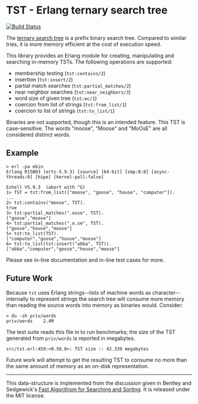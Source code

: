 # TST - Erlang ternary search tree

[![Build Status](https://travis-ci.org/blt/tst.png)](https://travis-ci.org/blt/tst)

The [ternary search tree](http://en.wikipedia.org/wiki/Ternary_search_tree) is a
prefix binary search tree. Compared to similar tries, it is more memory
efficient at the cost of execution speed.

This library provides an Erlang module for creating, manipulating and searching
in-memory TSTs. The following operations are supported:

  * membership testing (`tst:contains/2`)
  * insertion (`tst:insert/2`)
  * partial match searches (`tst:partial_matches/2`)
  * near neighbor searches (`tst:near_neighbors/3`)
  * word size of given tree (`tst:wc/1`)
  * coercion from list of strings (`tst:from_list/1`)
  * coercion to list of strings (`tst:to_list/1`)

Binaries are not supported, though this is an intended feature. This TST is
case-sensitive. The words "moose", "Moose" and "MoOsE" are all considered
distinct words.

## Example

```
> erl -pa ebin
Erlang R15B03 (erts-5.9.3) [source] [64-bit] [smp:8:8] [async-threads:0] [hipe] [kernel-poll:false]

Eshell V5.9.3  (abort with ^G)
1> TST = tst:from_list(["moose", "goose", "house", "computer"]).
...
2> tst:contains("moose", TST).
true
3> tst:partial_matches(".oose", TST).
["goose","moose"]
4> tst:partial_matches(".o.se", TST).
["goose","house","moose"]
5> tst:to_list(TST).
["computer","goose","house","moose"]
6> tst:to_list(tst:insert("abba", TST)).
["abba","computer","goose","house","moose"]
```

Please see in-line documentation and in-line test cases for more.

## Future Work

Because `tst` uses Erlang strings--lists of machine words as
character--internally to represent strings the search tree will consume more
memory than reading the source words into memory as binaries would. Consider:

```
> du -sh priv/words
priv/words    2.4M
```

The test suite reads this file in to run benchmarks; the size of the TST
generated from `priv/words` is reported in megabytes.

```
src/tst.erl:459:<0.50.0>: TST size :: 42.339 megabytes
```

Future work will attempt to get the resulting TST to consume no more than the
same amount of memory as an on-disk representation.

- - -

This data-structure is implemented from the discussion given in Bentley and
Sedgewick's
[Fast Algorithsm for Searching and Sorting](http://www.cs.tufts.edu/~nr/comp150fp/archive/bob-sedgewick/fast-strings.pdf).
It is released under the MIT license.
